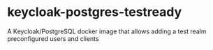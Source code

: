# keycloak-postgres-testready
A Keycloak/PostgreSQL docker image that allows adding a test realm preconfigured users and clients
